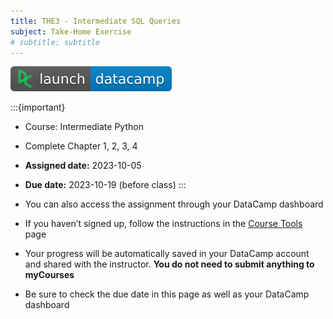 ```yaml
---
title: THE3 - Intermediate SQL Queries
subject: Take-Home Exercise
# subtitle: subtitle
---
```


[![](images/launch-datacamp-blue-datacamp.svg)][datacamp link]

:::{important}
* Course: Intermediate Python
* Complete Chapter 1, 2, 3, 4
* **Assigned date:** 2023-10-05
* **Due date:** 2023-10-19 (before class)
:::

* You can also access the assignment through your DataCamp dashboard
* If you haven’t signed up, follow the instructions in the [Course Tools](tools) page
* Your progress will be automatically saved in your DataCamp account and shared with the instructor. **You do not need to submit anything to myCourses**
* Be sure to check the due date in this page as well as your DataCamp dashboard

[datacamp link]: https://app.datacamp.com/learn/courses/intermediate-sql-queries
